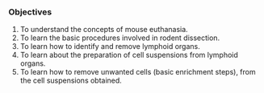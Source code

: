 ### Objectives
 
1. To understand the concepts of mouse euthanasia.
2. To learn the basic procedures involved in rodent dissection.
3. To learn how to identify and remove lymphoid organs.
4. To learn about the preparation of cell suspensions from lymphoid organs.
5. To learn how to remove unwanted cells (basic enrichment steps), from the cell suspensions obtained.
